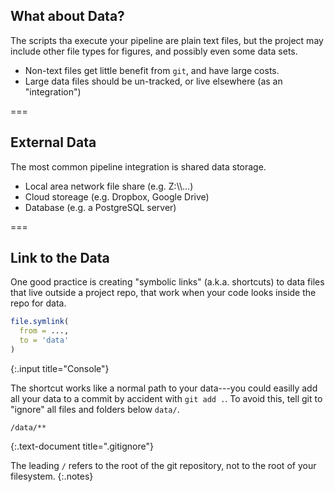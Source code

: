 ---
---

## What about Data?

The scripts tha execute your pipeline are plain text files, but the project may include other file types for figures, and possibly even some data sets.

- Non-text files get little benefit from `git`, and have large costs.
- Large data files should be un-tracked, or live elsewhere (as an "integration")

===

## External Data

The most common pipeline integration is shared data storage.

- Local area network file share (e.g. Z:\\\\...)
- Cloud storeage (e.g. Dropbox, Google Drive)
- Database (e.g. a PostgreSQL server)

===

## Link to the Data

One good practice is creating "symbolic links" (a.k.a. shortcuts) to data files
that live outside a project repo, that work when your code looks inside the
repo for data.

~~~r
file.symlink(
  from = ...,
  to = 'data'
)
~~~
{:.input title="Console"}

The shortcut works like a normal path to your data---you could easilly
add all your data to a commit by accident with `git add .`. To avoid
this, tell git to "ignore" all files and folders below `data/`.

~~~
/data/**
~~~
{:.text-document title=".gitignore"}

The leading `/` refers to the root of the git repository, not to the
root of your filesystem.
{:.notes}